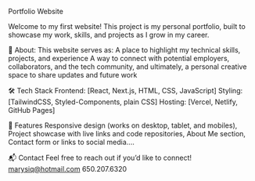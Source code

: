 Portfolio Website

Welcome to my first website!
This project is my personal portfolio, built to showcase my work, skills, and projects as I grow in my career.

🚀 About:
This website serves as:
A place to highlight my technical skills, projects, and experience
A way to connect with potential employers, collaborators, and the tech community, and ultimately, a personal creative space to share updates and future work

🛠 Tech Stack
Frontend: [React, Next.js, HTML, CSS, JavaScript]
Styling: [TailwindCSS, Styled-Components, plain CSS]
Hosting: [Vercel, Netlify, GitHub Pages]


📄 Features
Responsive design (works on desktop, tablet, and mobiles),
Project showcase with live links and code repositories,
About Me section,
Contact form or links to social media....


📬 Contact
Feel free to reach out if you’d like to connect!
marysiq@hotmail.com
650.207.6320